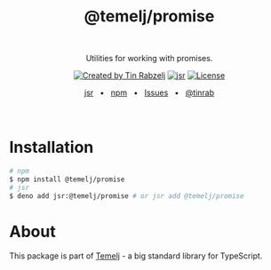 <p align="center">
  <h1 align="center" style="text-decoration:none;">@temelj/promise</h1>
  <br/>
  <p align="center">
    Utilities for working with promises.
  </p>
</p>

<p align="center">
  <a href="https://twitter.com/tinrab" rel="nofollow"><img src="https://img.shields.io/badge/created%20by-@tinrab-1d9bf0.svg" alt="Created by Tin Rabzelj"></a>
  <a href="https://jsr.io/@temelj/promise" rel="nofollow"><img src="https://jsr.io/badges/@temelj/promise" alt="jsr"></a>
  <a href="https://opensource.org/licenses/MIT" rel="nofollow"><img src="https://img.shields.io/github/license/flinect/temelj" alt="License"></a>
</p>

<div align="center">
  <a href="https://jsr.io/@temelj/promise">jsr</a>
  <span>&nbsp;&nbsp;•&nbsp;&nbsp;</span>
  <a href="https://www.npmjs.com/package/@temelj/promise">npm</a>
  <span>&nbsp;&nbsp;•&nbsp;&nbsp;</span>
  <a href="https://github.com/flinect/temelj/issues/new">Issues</a>
  <span>&nbsp;&nbsp;•&nbsp;&nbsp;</span>
  <a href="https://twitter.com/tinrab">@tinrab</a>
  <br />
</div>

<br/>
<br/>

# Installation

```sh
# npm
$ npm install @temelj/promise
# jsr
$ deno add jsr:@temelj/promise # or jsr add @temelj/promise
```

# About

This package is part of [Temelj](https://github.com/flinect/temelj) - a big
standard library for TypeScript.
